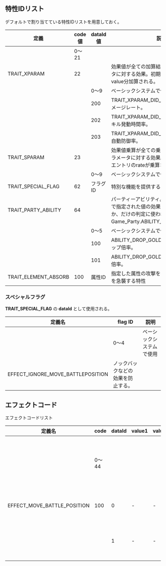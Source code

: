 ## 特性IDリスト

デフォルトで割り当てている特性IDリストを用意しておく。

|定義|code値|dataId値|説明|
|---|---|---|---|
||0～21|||ベーシックシステムで使用|
|TRAIT_XPARAM|22||効果値が全ての加算結果で得られるパラメータに対する効果。初期値0で効果エントリのvalue分加算される。|
|||0～9|ベーシックシステムで使用|
|||200|TRAIT_XPARAM_DID_CDR。クリティカルダメージレート。|
|||202|TRAIT_XPARAM_DID_CASTTIME_RATE。スキル発動時間率。|
|||203|TRAIT_XPARAM_DID_AUTOGUARD_RATE。自動防御率。|
|TRAIT_SPARAM|23||効果値乗算が全ての乗算結果で生成されるパラメータに対する効果。初期値は1.0で効果エントリのrateが乗算される。|
|||0～9|ベーシックシステムで使用|
|TRAIT_SPECIAL_FLAG|62|フラグID|特別な機能を提供するためのフラグ。|
|TRAIT_PARTY_ABILITY|64||パーティーアビリティ。既定の実装はdataIdで指定された値の効果を持っているかどうか、だけの判定に使われる。dataIdはGame_Party.ABILITY_～で定義されてる。|
|||0～5|ベーシックシステムで使用|
|||100|ABILITY_DROP_GOLD_RATE。アイテムドロップ倍率。|
|||101|ABILITY_DROP_GOLD_RATE。取得ゴールド倍率。|
|TRAIT_ELEMENT_ABSORB|100|属性ID|指定した属性の攻撃を受けたとき、ダメージを急襲する特性|


### スペシャルフラグ

__TRAIT_SPECIAL_FLAG__ の __dataId__ として使用される。

|定義名|flag ID|説明|
|---|---|---|
||0～4|ベーシックシステムで使用|
|EFFECT_IGNORE_MOVE_BATTLEPOSITION|ノックバックなどの効果を防止する。|

## エフェクトコード

エフェクトコードリスト

|定義名|code|dataId|value1|value2|説明|
|---|---|---|---|---|---|
||0～44||||ベーシックシステムで使用|
|EFFECT_MOVE_BATTLE_POSITION|100|0|-|-|前に出る効果。|
|||1|-|-|後ろに下がる効果。|



